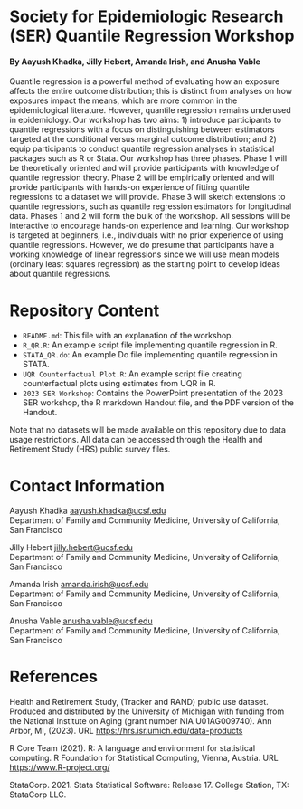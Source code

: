 # Society for Epidemiologic Research (SER) Quantile Regression Workshop
#### By Aayush Khadka, Jilly Hebert, Amanda Irish, and Anusha Vable

Quantile regression is a powerful method of evaluating how an exposure affects the entire outcome distribution; this is distinct from analyses on how exposures impact the means, which are more common in the epidemiological literature. However, quantile regression remains underused in epidemiology. Our workshop has two aims: 1) introduce participants to quantile regressions with a focus on distinguishing between estimators targeted at the conditional versus marginal outcome distribution; and 2) equip participants to conduct quantile regression analyses in statistical packages such as R or Stata. Our workshop has three phases. Phase 1 will be theoretically oriented and will provide participants with knowledge of quantile regression theory. Phase 2 will be empirically oriented and will provide participants with hands-on experience of fitting quantile regressions to a dataset we will provide. Phase 3 will sketch extensions to quantile regressions, such as quantile regression estimators for longitudinal data. Phases 1 and 2 will form the bulk of the workshop. All sessions will be interactive to encourage hands-on experience and learning. Our workshop is targeted at beginners, i.e., individuals with no prior experience of using quantile regressions. However, we do presume that participants have a working knowledge of linear regressions since we will use mean models (ordinary least squares regression) as the starting point to develop ideas about quantile regressions. 


# Repository Content

- `README.md`: This file with an explanation of the workshop.
- `R_QR.R`: An example script file implementing quantile regression in R.
- `STATA_QR.do`: An example Do file implementing quantile regression in STATA.
- `UQR Counterfactual Plot.R`: An example script file creating counterfactual plots using estimates from UQR in R.
- `2023 SER Workshop`: Contains the PowerPoint presentation of the 2023 SER workshop, the R markdown Handout file, and the PDF version of the Handout.


Note that no datasets will be made available on this repository due to data usage restrictions. All data can be accessed through the Health and Retirement Study (HRS) public survey files. 


# Contact Information

Aayush Khadka aayush.khadka@ucsf.edu  
Department of Family and Community Medicine, University of California, San Francisco

Jilly Hebert jilly.hebert@ucsf.edu  
Department of Family and Community Medicine, University of California, San Francisco

Amanda Irish amanda.irish@ucsf.edu  
Department of Family and Community Medicine, University of California, San Francisco

Anusha Vable anusha.vable@ucsf.edu  
Department of Family and Community Medicine, University of California, San Francisco


# References

Health and Retirement Study, (Tracker and RAND) public use dataset. Produced and distributed by the University of Michigan with funding from the National Institute on Aging (grant number NIA U01AG009740). Ann Arbor, MI, (2023). URL https://hrs.isr.umich.edu/data-products

R Core Team (2021). R: A language and environment for statistical computing. R Foundation for Statistical Computing, Vienna, Austria. URL https://www.R-project.org/

StataCorp. 2021. Stata Statistical Software: Release 17. College Station, TX: StataCorp LLC.

